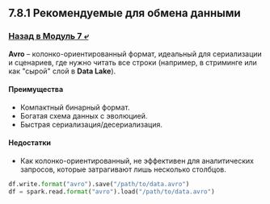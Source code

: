 ## 7.8.1 Рекомендуемые для обмена данными

### [Назад в Модуль 7 ⤶](/data/Module7/readme.md)

**Avro** – колонко-ориентированный формат, идеальный для сериализации и сценариев, где нужно читать все строки 
(например, в стриминге или как "сырой" слой в **Data Lake**).  

#### Преимущества
- Компактный бинарный формат.  
- Богатая схема данных с эволюцией.  
- Быстрая сериализация/десериализация.  

#### Недостатки
- Как колонко-ориентированный, не эффективен для аналитических запросов, которые затрагивают лишь несколько столбцов.  

```python
df.write.format("avro").save("/path/to/data.avro")
df = spark.read.format("avro").load("/path/to/data.avro")
```